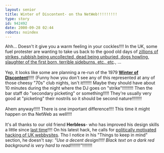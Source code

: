```yaml
---
layout: senior
title: Winter of Discontent- on tha NetWeb!!!!!!!!!
type: story
id: 942492
date: 2000-09-28 02:44
robots: noindex
---
```

Ahh... Doesn't it give you a warm feeling in your cockles!!!! In the UK, some fuel protester are wanting to take us back to the good old days of <a href="http://www.socialist.net/64/labour1979.html">zillions of strikes, rubbish being uncollected, dead being unburied, dogs howling, slaughter of the first born, terrible sideburns, etc., etc</a>., ...<br/> <br/>Yep, it looks like some are planning a re-run of the 1979 <b><a href="http://www.bbc.co.uk/politics97/background/pastelec/ge79.shtml">Winter of Discontent</a></b>!!!!! (Funny how you don't see any of this represented at any of those cheesy "70s" club nights, isn't it!!!!!!! Maybe they should have about 10 minutes during the night where the DJ goes on "strike"!!!!!!!!! Then the bar staff do "secondary picketing" or something!!!!! They're usually very good at "picketing" their nostrils so it should be second nature!!!!!!!!<br/> <br/>Ahem anyway!!!!! There is one important difference!!!! This time it might happen on tha NetWeb as well!!!! <br/> <br/>It's all thanks to our old friend <b>Herbless</b>- who has improved his design skills a little since <a href="http://seniorcitizen.blogspot.com/archives/2000_09_17_seniorcitizen_archive.html#867558">last time</a>!!!! On his latest hack, he calls for <a href="http://www.attrition.org/mirror/attrition/2000/09/19/www.banking.hsbc.co.uk/mirror.html">politically motivated hacking of UK webbysites</a>. Tho I notice in his "Things to keep in mind" section, he doesn't say: <i>"Use a decent design!!!!! Black text on a dark red background is very hard to read!!!!!!!!"</i>!!!!!!!!